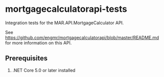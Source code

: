 # mortgagecalculatorapi-tests
Integration tests for the MAR.API.MortgageCalculator API.

See https://github.com/engmr/mortgagecalculatorapi/blob/master/README.md for more information on this API.

## Prerequisites
1. .NET Core 5.0 or later installed
